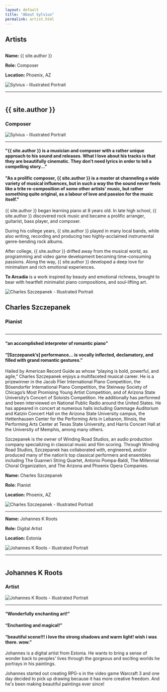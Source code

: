 ```yaml
---
layout: default
title: "About Sylvius"
permalink: artist.html
---
```


<section class="artists">
  <h1 class="title center mt2 script">Artists</h1>
  <div class="column">
    <section class="artist row no-wrap">
      <div class="card artist-facts white-bg mobile-hidden character px0 py0">
        <div class="row artist-fact"><p><b>Name:</b> {{ site.author }}</p></div>
        <div class="row artist-fact"><p><b>Role:</b> Composer</p></div>
        <div class="row artist-fact"><p><b>Location:</b> Phoenix, AZ</p></div>
        <div class="character">
          <img src="/images/sylvius-1920.png" alt="Sylvius - Illustrated Portrait"/>
        </div>
        <hr>
      </div>
      <div class="card white-bg p2 post">
        <div class="mobile-only row">
          <div class="artist-facts column top">
            <h2 class="bold mb2">{{ site.author }}</h2>
            <h3 class="mb0">Composer</h3>
          </div>
          <div class="character-small">
            <img src="/images/sylvius-1920.png" alt="Sylvius - Illustrated Portrait"/>
          </div>
        </div>
        <hr>
        <h4>"{{ site.author }} is a musician and composer with a rather unique approach to his sound and releases. What I love about his tracks is that they are beautifully cinematic. They don’t need lyrics in order to tell a compelling story..."</h4>
        <h4>"As a prolific composer, {{ site.author }} is a master at channeling a wide variety of musical influences, but in such a way the the sound never feels like a trite re-composition of some other artists' music, but rather something quite original, as a labour of love and passion for the music itself."</h4>
        <p>{{ site.author }} began learning piano at 8 years old. In late high school, {{ site.author }} discovered rock music and became a prolific arranger, guitarist, bass player, and composer.</p>
        <p>During his college years, {{ site.author }} played in many local bands, while also writing, recording and producing two highly-acclaimed instrumental genre-bending rock albums.</p>
        <p>After college, {{ site.author }} drifted away from the musical world, as programming and video game development becoming time-consuming passions. Along the way, {{ site.author }} developed a deep love for minimalism and rich emotional experiences.</p>
        <p><b>To Arcadia</b> is a work inspired by beauty and emotional richness, brought to bear with heartfelt minimalist piano compositions, and soul-lifting art.</p>
      </div>
    </section>
    <section class="artist row no-wrap">
      <div class="card white-bg p2 post">
        <div class="mobile-only row">
          <div class="character-small">
            <img src="/images/charles.png" alt="Charles Szczepanek - Illustrated Portrait"/>
          </div>
          <div class="artist-facts column top text-right">
            <h2 class="bold mb2">Charles Szczepanek</h2>
            <h3 class="mb0">Pianist</h3>
          </div>
        </div>
        <hr>        
        <h4>“an accomplished interpreter of romantic piano”</h4> <!-- American Record Guide -->
        <h4>“[Szczepanek’s] performance… is vocally inflected, declamatory, and filled with grand romantic gestures.”</h4> <!-- Fanfare Magazine -->
        <p>Hailed by American Record Guide as whose “playing is bold, powerful, and agile,” Charles Szczepanek enjoys a multifaceted musical career.  He is a prizewinner in the Jacob Flier International Piano Competition, the Bösendorfer International Piano Competition, the Steinway Society of Chicago’s Most Promising Young Artist Competition, and of Arizona State University’s Concert of Soloists Competition.  He additionally has performed and been interviewed on National Public Radio around the United States.  He has appeared in concert at numerous halls including Gammage Auditorium and Katzin Concert Hall on the Arizona State University campus, the Hettenhausen Center for the Performing Arts in Lebanon, Illinois, the Performing Arts Center at Texas State University, and Harris Concert Hall at the University of Memphis, among many others.</p>
        <p>Szczepanek is the owner of Winding Road Studios, an audio production company specializing in classical music and film scoring.  Through Winding Road Studios, Szczepanek has collaborated with, engineered, and/or produced many of the nation’s top classical performers and ensembles including The Guarneri String Quartet, Antonio Pompa-Baldi, The Millennial Choral Organization, and The Arizona and Phoenix Opera Companies.</p>
      </div>
      <div class="card artist-facts white-bg mobile-hidden character px0 py0">
        <div class="row artist-fact"><p><b>Name:</b> Charles Szczepanek</p></div>
        <div class="row artist-fact"><p><b>Role:</b> Pianist</p></div>
        <div class="row artist-fact"><p><b>Location:</b> Phoenix, AZ</p></div>
        <div class="character">
          <img src="/images/charles.png" alt="Charles Szczepanek - Illustrated Portrait"/>
        </div>
        <hr>
      </div>
    </section>
    <section class="artist row no-wrap">
      <div class="card artist-facts white-bg mobile-hidden character px0 py0">
        <div class="row artist-fact"><p><b>Name:</b> Johannes K Roots</p></div>
        <div class="row artist-fact"><p><b>Role:</b> Digital Artist</p></div>
        <div class="row artist-fact"><p><b>Location:</b> Estonia</p></div>
        <div class="character flip">
          <img src="/images/johannes.png" alt="Johannes K Roots - Illustrated Portrait"/>
        </div>
        <hr>
      </div>
      <div class="card white-bg p2 post">
        <div class="mobile-only row">
          <div class="artist-facts column top">
            <h2 class="bold mb2">Johannes K Roots</h2>
            <h3 class="mb0">Artist</h3>
          </div>
          <div class="character-small">
            <img src="/images/johannes.png" alt="Johannes K Roots - Illustrated Portrait"/>
          </div>
        </div>
        <hr>        
        <h4>“Wonderfully enchanting art!”</h4>
        <h4>“Enchanting and magical!”</h4>
        <h4>“beautiful scene!!! i love the strong shadows and warm light! wish i was there. wow.”</h4>
        <p>Johannes is a digital artist from Estonia. He wants to bring a sense of wonder back to peoples' lives through the gorgeous and exciting worlds he portrays in his paintings.</p> 
        <p>Johannes started out creating RPG-s in the video game Warcraft 3 and one day decided to pick up drawing because it has more creative freedom. And he's been making beautiful paintings ever since!</p>
      </div>
    </section>
  </div>
</section>
